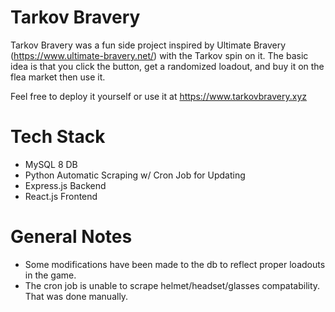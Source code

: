# Tarkov Bravery
Tarkov Bravery was a fun side project inspired by Ultimate Bravery (https://www.ultimate-bravery.net/) with the Tarkov spin on it. The basic idea is that you click the button, get a randomized loadout, and buy it on the flea market then use it. </br>

Feel free to deploy it yourself or use it at https://www.tarkovbravery.xyz

# Tech Stack
- MySQL 8 DB
- Python Automatic Scraping w/ Cron Job for Updating
- Express.js Backend
- React.js Frontend

# General Notes
- Some modifications have been made to the db to reflect proper loadouts in the game.
- The cron job is unable to scrape helmet/headset/glasses compatability. That was done manually.
